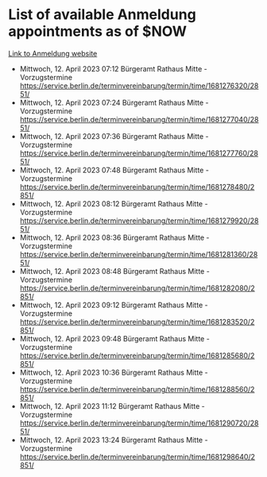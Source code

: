 # List of available Anmeldung appointments as of $NOW
[Link to Anmeldung website](https://service.berlin.de/terminvereinbarung/termin/tag.php?termin=1&anliegen[]=120686&dienstleisterlist=122210,122217,327316,122219,327312,122227,327314,122231,327346,122243,327348,122254,122252,329742,122260,329745,122262,329748,122271,327278,122273,327274,122277,327276,330436,122280,327294,122282,327290,122284,327292,122291,327270,122285,327266,122286,327264,122296,327268,150230,329760,122297,327286,122294,327284,122312,329763,122314,329775,122304,327330,122311,327334,122309,327332,317869,122281,327352,122279,329772,122283,122276,327324,122274,327326,122267,329766,122246,327318,122251,327320,122257,327322,122208,327298,122226,327300&herkunft=http%3A%2F%2Fservice.berlin.de%2Fdienstleistung%2F120686%2F)
- Mittwoch, 12. April 2023 07:12 Bürgeramt Rathaus Mitte - Vorzugstermine https://service.berlin.de/terminvereinbarung/termin/time/1681276320/2851/
- Mittwoch, 12. April 2023 07:24 Bürgeramt Rathaus Mitte - Vorzugstermine https://service.berlin.de/terminvereinbarung/termin/time/1681277040/2851/
- Mittwoch, 12. April 2023 07:36 Bürgeramt Rathaus Mitte - Vorzugstermine https://service.berlin.de/terminvereinbarung/termin/time/1681277760/2851/
- Mittwoch, 12. April 2023 07:48 Bürgeramt Rathaus Mitte - Vorzugstermine https://service.berlin.de/terminvereinbarung/termin/time/1681278480/2851/
- Mittwoch, 12. April 2023 08:12 Bürgeramt Rathaus Mitte - Vorzugstermine https://service.berlin.de/terminvereinbarung/termin/time/1681279920/2851/
- Mittwoch, 12. April 2023 08:36 Bürgeramt Rathaus Mitte - Vorzugstermine https://service.berlin.de/terminvereinbarung/termin/time/1681281360/2851/
- Mittwoch, 12. April 2023 08:48 Bürgeramt Rathaus Mitte - Vorzugstermine https://service.berlin.de/terminvereinbarung/termin/time/1681282080/2851/
- Mittwoch, 12. April 2023 09:12 Bürgeramt Rathaus Mitte - Vorzugstermine https://service.berlin.de/terminvereinbarung/termin/time/1681283520/2851/
- Mittwoch, 12. April 2023 09:48 Bürgeramt Rathaus Mitte - Vorzugstermine https://service.berlin.de/terminvereinbarung/termin/time/1681285680/2851/
- Mittwoch, 12. April 2023 10:36 Bürgeramt Rathaus Mitte - Vorzugstermine https://service.berlin.de/terminvereinbarung/termin/time/1681288560/2851/
- Mittwoch, 12. April 2023 11:12 Bürgeramt Rathaus Mitte - Vorzugstermine https://service.berlin.de/terminvereinbarung/termin/time/1681290720/2851/
- Mittwoch, 12. April 2023 13:24 Bürgeramt Rathaus Mitte - Vorzugstermine https://service.berlin.de/terminvereinbarung/termin/time/1681298640/2851/
